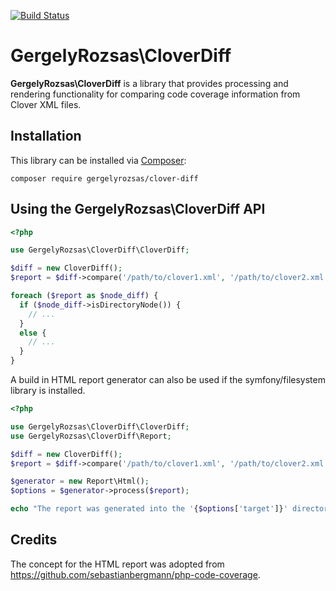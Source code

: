 [![Build Status](https://travis-ci.org/gergelyrozsas/clover-diff.svg?branch=master)](https://travis-ci.org/gergelyrozsas/clover-diff)

# GergelyRozsas\CloverDiff

**GergelyRozsas\CloverDiff** is a library that provides processing and rendering functionality for comparing code coverage information from Clover XML files.

## Installation

This library can be installed via [Composer](https://getcomposer.org/):

    composer require gergelyrozsas/clover-diff

## Using the GergelyRozsas\CloverDiff API

```php
<?php

use GergelyRozsas\CloverDiff\CloverDiff;

$diff = new CloverDiff();
$report = $diff->compare('/path/to/clover1.xml', '/path/to/clover2.xml');

foreach ($report as $node_diff) {
  if ($node_diff->isDirectoryNode()) {
    // ...
  }
  else {
    // ...
  }
}
```

A build in HTML report generator can also be used if the symfony/filesystem library is installed.

```php
<?php

use GergelyRozsas\CloverDiff\CloverDiff;
use GergelyRozsas\CloverDiff\Report;

$diff = new CloverDiff();
$report = $diff->compare('/path/to/clover1.xml', '/path/to/clover2.xml');

$generator = new Report\Html();
$options = $generator->process($report);

echo "The report was generated into the '{$options['target']}' directory.";
```

## Credits

The concept for the HTML report was adopted from https://github.com/sebastianbergmann/php-code-coverage.
